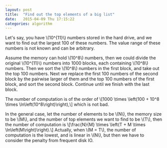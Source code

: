 ```yaml
---
layout: post
title:  "Find out the top elements of a big list"
date:   2015-04-09 Thu 17:15:22
categories: algorithm
---
```


<div>
  Let's say, you have \(10^{11}\) numbers stored in the hard drive, and we want
  to find out the largest 100 of these numbers.  The value range of these
  numbers is not known and can be arbitrary.
  <p>
  Assume the memory can hold \(10^8\) numbers, then we could divide the
  original \(10^{11}\) numbers into 1000 blocks, each containing \(10^8\)
  numbers.  Then we sort the \(10^8\) numbers in the first block, and take out
  the top 100 numbers.  Next we replace the first 100 numbers of the second
  block by the pairwise larger of them and the top 100 numbers of the first
  block, and sort the second block.  Continue until we finish with the last
  block.
  <p>
  The number of computation is of the order of
  \[1000 \times \left(100 + 10^8 \times \ln\left(10^8\right)\right),\]
  which is not bad.
  <p>
  In the general case, let the number of elements to be \(N\), the memory size
  to be \(M\), and the number of top elements we want to find to be \(T\), then
  the number of computation is
  \[\frac{N}{M} \times \left(T + M \times \ln\left(M\right)\right).\]
  Actually, when \(M = T\), the number of computation is the lowest, and is
  linear in \(N\), but then we have to consider the penalty from frequent disk
  IO.

</div>

